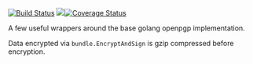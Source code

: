 [![Build Status](https://travis-ci.org/FourSee/shellgameCrypto.svg?branch=master)](https://travis-ci.org/FourSee/shellgameCrypto) <a href="https://codeclimate.com/github/FourSee/shellgameCrypto/maintainability"><img src="https://api.codeclimate.com/v1/badges/ed49c06fec1655a6e357/maintainability" /></a>[![Coverage Status](https://coveralls.io/repos/github/FourSee/shellgameCrypto/badge.svg?branch=adding-compression-by-default)](https://coveralls.io/github/FourSee/shellgameCrypto?branch=adding-compression-by-default)

A few useful wrappers around the base golang openpgp implementation.

Data encrypted via `bundle.EncryptAndSign` is gzip compressed before encryption.

